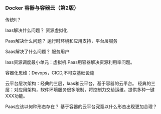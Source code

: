 ### Docker 容器与容器云（第2版）
传统It？

Iaas解决什么问题？
资源虚拟化

Paas解决什么问题？
运行时环境和应用支持，平台层服务

Saas解决了什么问题？
服务用户

Iaas资源调度最小单元：虚拟机
Paas用容器解决资源利用率问题。

容器化思维：Devops，CICD,不可变基础设施

云平台层次架构：经典的三层，Iaas和云平台，基于容器的云平台。
经典的三层：对应用架构，软件环境服务很多限制，将控制力交给运维。提供多种一键XXX功能。

Paas应该以何种形态存在？
基于容器的云平台究竟以什么形态出现更加合理？